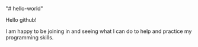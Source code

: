 "# hello-world" 

Hello github!

I am happy to be joining in and seeing what I can do to help and practice my programming skills.
